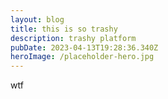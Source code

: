 ```yaml
---
layout: blog
title: this is so trashy
description: trashy platform
pubDate: 2023-04-13T19:28:36.340Z
heroImage: /placeholder-hero.jpg
---
```

w﻿tf